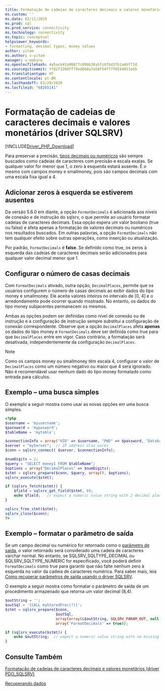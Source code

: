 ```yaml
---
title: Formatação de cadeias de caracteres decimais e valores monetários (driver SQLSRV) | Microsoft Docs
ms.custom: ''
ms.date: 02/11/2019
ms.prod: sql
ms.prod_service: connectivity
ms.technology: connectivity
ms.topic: conceptual
helpviewer_keywords:
- formatting, decimal types, money values
author: yitam
ms.author: v-yitam
manager: v-mabarw
ms.openlocfilehash: 4a5ac641a98077c09bb38a5fc8fbd3fb1a4bf73d
ms.sourcegitcommit: ff82f3260ff79ed860a7a58f54ff7f0594851e6b
ms.translationtype: HT
ms.contentlocale: pt-BR
ms.lasthandoff: 03/29/2020
ms.locfileid: "68265141"
---
```

# <a name="formatting-decimal-strings-and-money-values-sqlsrv-driver"></a>Formatação de cadeias de caracteres decimais e valores monetários (driver SQLSRV)
[!INCLUDE[Driver_PHP_Download](../../includes/driver_php_download.md)]

Para preservar a precisão, [tipos decimais ou numéricos](https://docs.microsoft.com/sql/t-sql/data-types/decimal-and-numeric-transact-sql) são sempre buscados como cadeias de caracteres com precisão e escala exatas. Se qualquer valor for menor que 1, o zero à esquerda estará ausente. É o mesmo com campos money e smallmoney, pois são campos decimais com uma escala fixa igual a 4.

## <a name="add-leading-zeroes-if-missing"></a>Adicionar zeros à esquerda se estiverem ausentes
Da versão 5.6.0 em diante, a opção `FormatDecimals` é adicionada aos níveis de conexão e de instrução do sqlsrv, o que permite ao usuário formatar cadeias de caracteres decimais. Essa opção espera um valor booliano (true ou false) e afeta apenas a formatação de valores decimais ou numéricos nos resultados buscados. Em outras palavras, a opção `FormatDecimals` não tem qualquer efeito sobre outras operações, como inserção ou atualização.

Por padrão, `FormatDecimals` é **false**. Se definido como true, os zeros à esquerda das cadeias de caracteres decimais serão adicionados para qualquer valor decimal menor que 1.

## <a name="configure-number-of-decimal-places"></a>Configurar o número de casas decimais
Com `FormatDecimals` ativado, outra opção, `DecimalPlaces`, permite que os usuários configurem o número de casas decimais ao exibir dados do tipo money e smallmoney. Ele aceita valores inteiros no intervalo de [0, 4] e o arredondamento pode ocorrer quando mostrado. No entanto, os dados do tipo money subjacentes permanecem os mesmos.

Ambas as opções podem ser definidas como nível de conexão ou de instrução e a configuração de instrução sempre substitui a configuração de conexão correspondente. Observe que a opção `DecimalPlaces` afeta **apenas** os dados do tipo money e `FormatDecimals` deve ser definida como true para que `DecimalPlaces` entre em vigor. Caso contrário, a formatação será desativada, independentemente da configuração `DecimalPlaces`.

> [!NOTE]
> Como os campos money ou smallmoney têm escala 4, configurar o valor de `DecimalPlaces` como um número negativo ou maior que 4 será ignorado. Não é recomendável usar nenhum dado do tipo money formatado como entrada para cálculos.

## <a name="example---a-simple-fetch"></a>Exemplo – uma busca simples
O exemplo a seguir mostra como usar as novas opções em uma busca simples.

```php
<?php
$username = 'myusername';
$password = 'mypasword';
$tableName = 'mytable';

$connectionInfo = array("UID" => $username, "PWD" => $password, "Database" => "myDB", "FormatDecimals" => true);  
$server = "myServer";  // IP address also works
$conn = sqlsrv_connect( $server, $connectionInfo);  

$numDigits = 2;
$query = "SELECT money1 FROM $tableName";
$options = array("DecimalPlaces" => $numDigits);
$stmt = sqlsrv_prepare($conn, $query, array(), $options);
sqlsrv_execute($stmt);

if (sqlsrv_fetch($stmt)) {
    $field = sqlsrv_get_field($stmt, 0);  
    echo $field;   // expect a numeric value string with 2 decimal places
}

sqlsrv_free_stmt($stmt);
sqlsrv_close($conn);
?>
```

## <a name="example---format-the-output-parameter"></a>Exemplo – formatar o parâmetro de saída
Se um campo decimal ou numérico for retornado como o [parâmetro de saída](../../connect/php/how-to-retrieve-output-parameters-using-the-sqlsrv-driver.md), o valor retornado será considerado uma cadeia de caracteres varchar normal. No entanto, se SQLSRV_SQLTYPE_DECIMAL ou SQLSRV_SQLTYPE_NUMERIC for especificado, você poderá definir `FormatDecimals` como true para garantir que não falte nenhum zero à esquerda no valor da cadeia de caracteres numérica. Para saber mais, leia [Como recuperar parâmetros de saída usando o driver SQLSRV](../..//connect/php/how-to-retrieve-output-parameters-using-the-sqlsrv-driver.md).

O exemplo a seguir mostra como formatar o parâmetro de saída de um procedimento armazenado que retorna um valor decimal (8,4).

```php
$outString = '';
$outSql = '{CALL myStoredProc(?)}';
$stmt = sqlsrv_prepare($conn, 
                       $outSql, 
                       array(array(&$outString, SQLSRV_PARAM_OUT, null, SQLSRV_SQLTYPE_DECIMAL(8, 4))),
                       array('FormatDecimals' => true));

if (sqlsrv_execute($stmt)) {
    echo $outString;  // expect a numeric value string with no missing leading zero
}
```

## <a name="see-also"></a>Consulte Também
[Formatação de cadeias de caracteres decimais e valores monetários (driver PDO_SQLSRV)](../../connect/php/formatting-decimals-pdo-sqlsrv-driver.md)

[Recuperando dados](../../connect/php/retrieving-data.md)
